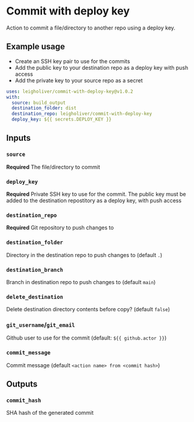 # Commit with deploy key
Action to commit a file/directory to another repo using a deploy key.

## Example usage
* Create an SSH key pair to use for the commits
* Add the public key to your destination repo as a deploy key with push access
* Add the private key to your source repo as a secret

```yaml
uses: leigholiver/commit-with-deploy-key@v1.0.2
with:
  source: build_output
  destination_folder: dist
  destination_repo: leigholiver/commit-with-deploy-key
  deploy_key: ${{ secrets.DEPLOY_KEY }}
```

## Inputs
### `source`
**Required** The file/directory to commit

### `deploy_key`
**Required** Private SSH key to use for the commit. The public key must be added to the destination repostitory as a deploy key, with push access

### `destination_repo`
**Required** Git repository to push changes to

### `destination_folder`
Directory in the destination repo to push changes to (default `.`)

### `destination_branch`
Branch in destination repo to push changes to (default `main`)

### `delete_destination`
Delete destination directory contents before copy? (default `false`)

### `git_username`/`git_email`
Github user to use for the commit (default: `${{ github.actor }}`)

### `commit_message`
Commit message (default `<action name> from <commit hash>`)

## Outputs
### `commit_hash`
SHA hash of the generated commit
